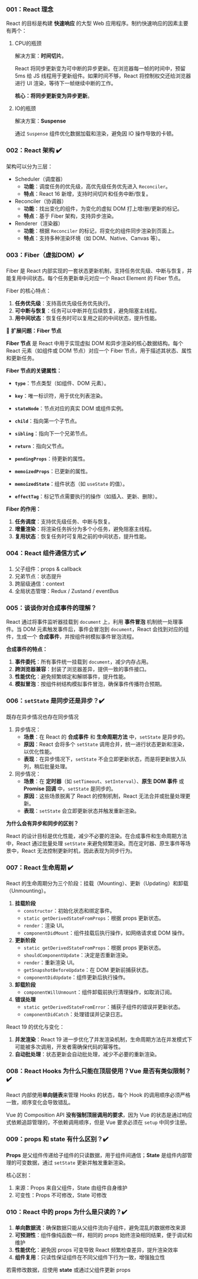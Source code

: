 ### 001：React 理念

React 的目标是构建 **快速响应** 的大型 Web 应用程序。制约快速响应的因素主要有两个：

1. CPU的瓶颈

   解决方案：**时间切片**。

   React 将同步更新变为可中断的异步更新。在浏览器每一帧的时间中，预留 5ms 给 JS 线程用于更新组件。如果时间不够，React 将控制权交还给浏览器进行 UI 渲染，等待下一帧继续中断的工作。

   **核心：将同步更新变为异步更新**。

2. IO的瓶颈

   解决方案：**Suspense**
   
   通过 `Suspense` 组件优化数据加载和渲染，避免因 IO 操作导致的卡顿。

### 002：React 架构 ✔️

架构可以分为三层：

- Scheduler（调度器）
  - **功能**：调度任务的优先级，高优先级任务优先进入 `Reconciler`。
  - **特点**：React 16 新增，支持时间切片和任务中断/恢复。
- Reconciler（协调器）
  - **功能**：找出变化的组件，为变化的虚拟 DOM 打上增/删/更新的标记。
  - **特点**：基于 Fiber 架构，支持异步渲染。
- Renderer（渲染器）
  - **功能**：根据 `Reconciler` 的标记，将变化的组件同步渲染到页面上。
  - **特点**：支持多种渲染环境（如 DOM、Native、Canvas 等）。

### 003：Fiber（虚拟DOM）✔️

Fiber 是 React 内部实现的一套状态更新机制，支持任务优先级、中断与恢复，并能复用中间状态。每个任务更新单元对应一个 React Element 的 Fiber 节点。

Fiber 的核心特点：

1. **任务优先级**：支持高优先级任务优先执行。
2. **可中断与恢复**：任务可以中断并在后续恢复，避免阻塞主线程。
3. **用中间状态**：恢复任务时可以复用之前的中间状态，提升性能。

📖 **扩展问题：Fiber 节点**

**Fiber 节点** 是 React 中用于实现虚拟 DOM 和异步渲染的核心数据结构。每个 React 元素（如组件或 DOM 节点）对应一个 Fiber 节点，用于描述其状态、属性和更新任务。

**Fiber 节点的关键属性：**

- **`type`**：节点类型（如组件、DOM 元素）。

- **`key`**：唯一标识符，用于优化列表渲染。

- **`stateNode`**：节点对应的真实 DOM 或组件实例。

- **`child`**：指向第一个子节点。

- **`sibling`**：指向下一个兄弟节点。

- **`return`**：指向父节点。

- **`pendingProps`**：待更新的属性。

- **`memoizedProps`**：已更新的属性。

- **`memoizedState`**：组件状态（如 `useState` 的值）。

- **`effectTag`**：标记节点需要执行的操作（如插入、更新、删除）。

**Fiber 的作用：**

1. **任务调度**：支持优先级任务、中断与恢复。
2. **增量渲染**：将渲染任务拆分为多个小任务，避免阻塞主线程。
3. **复用状态**：恢复任务时可复用之前的中间状态，提升性能。

### 004：React 组件通信方式 ✔️

1. 父子组件：props & callback
2. 兄弟节点：状态提升
3. 跨层级通信：context
4. 全局状态管理：Redux /  Zustand  / eventBus

### 005：谈谈你对合成事件的理解？

React 通过将事件监听器挂载到 `document` 上，利用 **事件冒泡** 机制统一处理事件。当 DOM 元素触发事件后，事件会冒泡到 `document`，React 会找到对应的组件，生成一个 **合成事件**，并按组件树模拟事件冒泡流程。

**合成事件的特点：**

1. **事件委托**：所有事件统一挂载到 `document`，减少内存占用。
2. **跨浏览器兼容**：封装了浏览器差异，提供一致的事件接口。
3. **性能优化**：避免频繁绑定和解绑事件，提升性能。
4. **模拟冒泡**：按组件树结构模拟事件冒泡，确保事件传播符合预期。

### 006：`setState` 是同步还是异步？✔️

既存在异步情况也存在同步情况

1. 异步情况：
   - **场景**：在 React 的 **合成事件** 和 **生命周期方法** 中，`setState` 是异步的。
   - **原因**：React 会将多个 `setState` 调用合并，统一进行状态更新和渲染，以优化性能。
   - **表现**：在异步情况下，`setState` 不会立即更新状态，而是将更新放入队列，稍后批量处理。
2. 同步情况：
   - **场景**：在 **定时器**（如 `setTimeout`、`setInterval`）、**原生 DOM 事件** 或 **Promise 回调** 中，`setState` 是同步的。
   - **原因**：这些场景脱离了 React 的控制机制，React 无法合并或批量处理更新。
   - **表现**：`setState` 会立即更新状态并触发重新渲染。

**为什么会有异步和同步的区别？**

React 的设计目标是优化性能，减少不必要的渲染。在合成事件和生命周期方法中，React 通过批量处理 `setState` 来避免频繁渲染。而在定时器、原生事件等场景中，React 无法控制更新时机，因此表现为同步行为。

### 007：React 生命周期 ✔️

React 的生命周期分为三个阶段：挂载（Mounting）、更新（Updating）和卸载（Unmounting）。

1. **挂载阶段**
   - `constructor`：初始化状态和绑定事件。
   - `static getDerivedStateFromProps`：根据 props 更新状态。
   - `render`：渲染 UI。
   - `componentDidMount`：组件挂载后执行操作，如网络请求或 DOM 操作。
2. **更新阶段**
   - `static getDerivedStateFromProps`：根据 props 更新状态。
   - `shouldComponentUpdate`：决定是否重新渲染。
   - `render`：重新渲染 UI。
   - `getSnapshotBeforeUpdate`：在 DOM 更新前捕获状态。
   - `componentDidUpdate`：组件更新后执行操作。
3. **卸载阶段**
   - `componentWillUnmount`：组件卸载前执行清理操作，如取消订阅。
4. **错误处理**
   - `static getDerivedStateFromError`：捕获子组件的错误并更新状态。
   - `componentDidCatch`：处理错误并记录日志。

React 19 的优化与变化：

1. **并发渲染**：React 19 进一步优化了并发渲染机制，生命周期方法在并发模式下可能被多次调用，开发者需确保代码的幂等性。
2. **自动批处理**：状态更新会自动批处理，减少不必要的重新渲染。

### 008：React Hooks 为什么只能在顶层使用？Vue 是否有类似限制？✔️

React 内部使用**单向链表**来管理 Hooks 的状态，每个 Hook 的调用顺序必须严格一致，顺序变化会导致错乱。

Vue 的 Composition API **没有强制顶层调用的要求**，因为 Vue 的状态是通过响应式依赖追踪管理的，不依赖调用顺序，但是 Vue 要求必须在 `setup` 中同步注册。

### 009：props 和 state 有什么区别？✔️

**Props** 是父组件传递给子组件的只读数据，用于组件间通信；**State** 是组件内部管理的可变数据，通过 `setState` 更新并触发重新渲染。

核心区别：

1. 来源：Props 来自父组件，State 由组件自身维护
2. 可变性：Props 不可修改，State 可修改

### 010：React 中的 props 为什么是只读的？✔️

1. **单向数据流**：确保数据只能从父组件流向子组件，避免混乱的数据修改来源
2. **可预测性**：组件像纯函数一样，相同的 props 始终渲染相同结果，便于调试和维护
3. **性能优化**：避免因 props 可变导致 React 频繁检查差异，提升渲染效率
4. **组件复用**：只读性保证组件在不同父组件下行为一致，增强独立性

若需修改数据，应使用 **state** 或通过父组件更新 props

